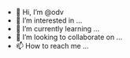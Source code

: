 - 👋 Hi, I’m @odv
- 👀 I’m interested in ...
- 🌱 I’m currently learning ...
- 💞️ I’m looking to collaborate on ...
- 📫 How to reach me ...

<!---
odv/odv is a ✨ special ✨ repository because its `README.md` (this file) appears on your GitHub profile.
You can click the Preview link to take a look at your changes.
--->
